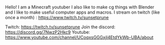 Hello! I am a Minecraft youtuber I also like to make cg things with Blender and I like to make useful computer apps and macros. 
I stream on twitch (like once a month) : https://www.twitch.tv/sunsetprune

Twitch: https://twitch.tv/sunsetprune
Join the discord: https://discord.gg/7NwzP2Hkc9
Youtube: https://www.youtube.com/channel/UCoqxsGGGxjI4EtdYkWb-UBA/about

